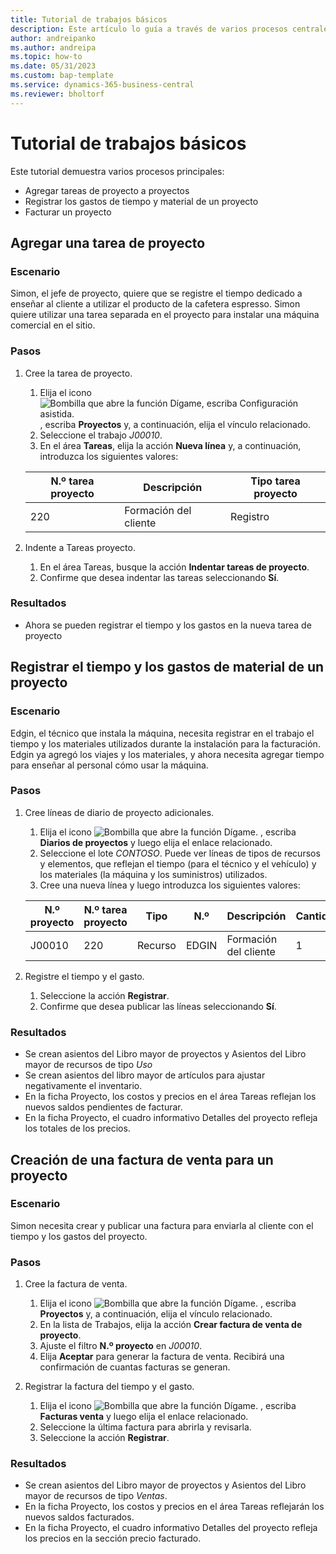 ```yaml
---
title: Tutorial de trabajos básicos
description: Este artículo lo guía a través de varios procesos centrales en la gestión de proyectos.
author: andreipanko
ms.author: andreipa
ms.topic: how-to
ms.date: 05/31/2023
ms.custom: bap-template
ms.service: dynamics-365-business-central
ms.reviewer: bholtorf
---
```

# Tutorial de trabajos básicos

Este tutorial demuestra varios procesos principales:

- Agregar tareas de proyecto a proyectos
- Registrar los gastos de tiempo y material de un proyecto
- Facturar un proyecto

## Agregar una tarea de proyecto

### Escenario  

Simon, el jefe de proyecto, quiere que se registre el tiempo dedicado a enseñar al cliente a utilizar el producto de la cafetera espresso. Simon quiere utilizar una tarea separada en el proyecto para instalar una máquina comercial en el sitio.

### Pasos

1. Cree la tarea de proyecto.

    1. Elija el icono ![Bombilla que abre la función Dígame, escriba Configuración asistida.](../../media/ui-search/search_small.png "Dígame qué desea hacer") , escriba **Proyectos** y, a continuación, elija el vínculo relacionado.  
    2. Seleccione el trabajo *J00010*.
    3. En el área **Tareas**, elija la acción **Nueva línea** y, a continuación, introduzca los siguientes valores:
 
    |N.º tarea proyecto|Descripción|Tipo tarea proyecto|
    |------------|-----------|-------------|  
    |220|Formación del cliente|Registro|

2. Indente a Tareas proyecto.
   1. En el área Tareas, busque la acción **Indentar tareas de proyecto**.
   2. Confirme que desea indentar las tareas seleccionando **Sí**.

### Resultados

 - Ahora se pueden registrar el tiempo y los gastos en la nueva tarea de proyecto

## Registrar el tiempo y los gastos de material de un proyecto

### Escenario  

Edgin, el técnico que instala la máquina, necesita registrar en el trabajo el tiempo y los materiales utilizados durante la instalación para la facturación. Edgin ya agregó los viajes y los materiales, y ahora necesita agregar tiempo para enseñar al personal cómo usar la máquina.

### Pasos

1. Cree líneas de diario de proyecto adicionales.

    1. Elija el icono ![Bombilla que abre la función Dígame.](../../media/ui-search/search_small.png "Dígame qué desea hacer") , escriba **Diarios de proyectos** y luego elija el enlace relacionado.  
    2. Seleccione el lote *CONTOSO*. Puede ver líneas de tipos de recursos y elementos, que reflejan el tiempo (para el técnico y el vehículo) y los materiales (la máquina y los suministros) utilizados.
    3. Cree una nueva línea y luego introduzca los siguientes valores:
 
    |N.º proyecto|N.º tarea proyecto|Tipo|N.º|Descripción|Cantidad|
    |-------|------------|----|---|-----------|--------|  
    |J00010|220|Recurso|EDGIN|Formación del cliente|1|

2. Registre el tiempo y el gasto.
   1. Seleccione la acción **Registrar**.
   2. Confirme que desea publicar las líneas seleccionando **Sí**.

### Resultados

- Se crean asientos del Libro mayor de proyectos y Asientos del Libro mayor de recursos de tipo *Uso*
- Se crean asientos del libro mayor de artículos para ajustar negativamente el inventario.
- En la ficha Proyecto, los costos y precios en el área Tareas reflejan los nuevos saldos pendientes de facturar.
- En la ficha Proyecto, el cuadro informativo Detalles del proyecto refleja los totales de los precios.

## Creación de una factura de venta para un proyecto

### Escenario  

Simon necesita crear y publicar una factura para enviarla al cliente con el tiempo y los gastos del proyecto.

### Pasos

1. Cree la factura de venta.

    1. Elija el icono ![Bombilla que abre la función Dígame.](../../media/ui-search/search_small.png "Dígame qué desea hacer") , escriba **Proyectos** y, a continuación, elija el vínculo relacionado.  
    2. En la lista de Trabajos, elija la acción **Crear factura de venta de proyecto**.
    3. Ajuste el filtro **N.º proyecto** en *J00010*.
    4. Elija **Aceptar** para generar la factura de venta. Recibirá una confirmación de cuantas facturas se generan.

2. Registrar la factura del tiempo y el gasto.

   1. Elija el icono ![Bombilla que abre la función Dígame.](../../media/ui-search/search_small.png "Dígame qué desea hacer") , escriba **Facturas venta** y luego elija el enlace relacionado.  
   2. Seleccione la última factura para abrirla y revisarla.
   3. Seleccione la acción **Registrar**.

### Resultados

- Se crean asientos del Libro mayor de proyectos y Asientos del Libro mayor de recursos de tipo *Ventas*.
- En la ficha Proyecto, los costos y precios en el área Tareas reflejarán los nuevos saldos facturados.
- En la ficha Proyecto, el cuadro informativo Detalles del proyecto refleja los precios en la sección precio facturado.

